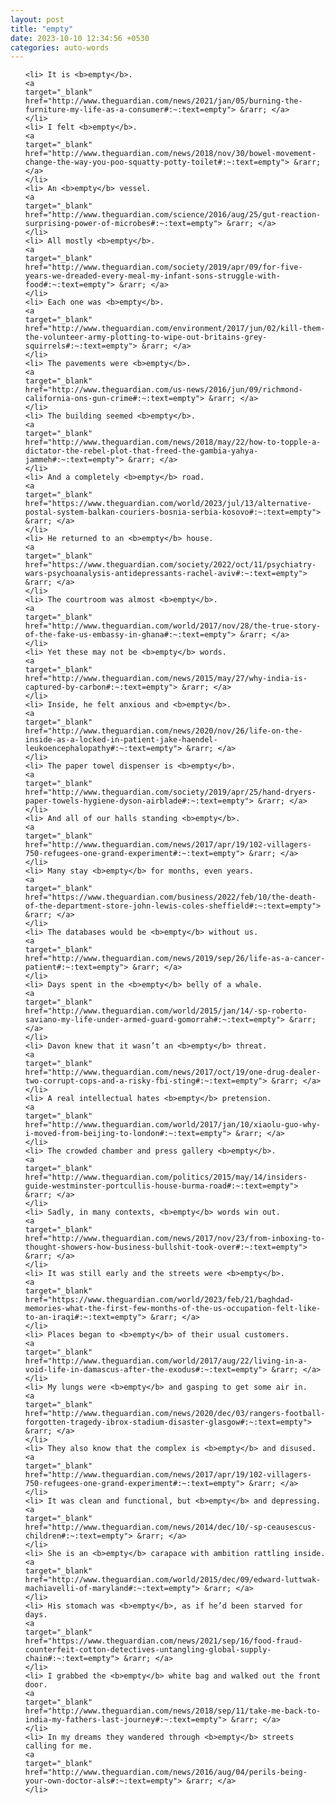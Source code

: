 ```yaml
---
layout: post
title: "empty"
date: 2023-10-10 12:34:56 +0530
categories: auto-words
---
```

<ol>

    <li> It is <b>empty</b>.
    <a 
    target="_blank" 
    href="http://www.theguardian.com/news/2021/jan/05/burning-the-furniture-my-life-as-a-consumer#:~:text=empty"> &rarr; </a>
    </li>
    <li> I felt <b>empty</b>.
    <a 
    target="_blank" 
    href="http://www.theguardian.com/news/2018/nov/30/bowel-movement-change-the-way-you-poo-squatty-potty-toilet#:~:text=empty"> &rarr; </a>
    </li>
    <li> An <b>empty</b> vessel.
    <a 
    target="_blank" 
    href="http://www.theguardian.com/science/2016/aug/25/gut-reaction-surprising-power-of-microbes#:~:text=empty"> &rarr; </a>
    </li>
    <li> All mostly <b>empty</b>.
    <a 
    target="_blank" 
    href="http://www.theguardian.com/society/2019/apr/09/for-five-years-we-dreaded-every-meal-my-infant-sons-struggle-with-food#:~:text=empty"> &rarr; </a>
    </li>
    <li> Each one was <b>empty</b>.
    <a 
    target="_blank" 
    href="http://www.theguardian.com/environment/2017/jun/02/kill-them-the-volunteer-army-plotting-to-wipe-out-britains-grey-squirrels#:~:text=empty"> &rarr; </a>
    </li>
    <li> The pavements were <b>empty</b>.
    <a 
    target="_blank" 
    href="http://www.theguardian.com/us-news/2016/jun/09/richmond-california-ons-gun-crime#:~:text=empty"> &rarr; </a>
    </li>
    <li> The building seemed <b>empty</b>.
    <a 
    target="_blank" 
    href="http://www.theguardian.com/news/2018/may/22/how-to-topple-a-dictator-the-rebel-plot-that-freed-the-gambia-yahya-jammeh#:~:text=empty"> &rarr; </a>
    </li>
    <li> And a completely <b>empty</b> road.
    <a 
    target="_blank" 
    href="https://www.theguardian.com/world/2023/jul/13/alternative-postal-system-balkan-couriers-bosnia-serbia-kosovo#:~:text=empty"> &rarr; </a>
    </li>
    <li> He returned to an <b>empty</b> house.
    <a 
    target="_blank" 
    href="https://www.theguardian.com/society/2022/oct/11/psychiatry-wars-psychoanalysis-antidepressants-rachel-aviv#:~:text=empty"> &rarr; </a>
    </li>
    <li> The courtroom was almost <b>empty</b>.
    <a 
    target="_blank" 
    href="http://www.theguardian.com/world/2017/nov/28/the-true-story-of-the-fake-us-embassy-in-ghana#:~:text=empty"> &rarr; </a>
    </li>
    <li> Yet these may not be <b>empty</b> words.
    <a 
    target="_blank" 
    href="http://www.theguardian.com/news/2015/may/27/why-india-is-captured-by-carbon#:~:text=empty"> &rarr; </a>
    </li>
    <li> Inside, he felt anxious and <b>empty</b>.
    <a 
    target="_blank" 
    href="http://www.theguardian.com/news/2020/nov/26/life-on-the-inside-as-a-locked-in-patient-jake-haendel-leukoencephalopathy#:~:text=empty"> &rarr; </a>
    </li>
    <li> The paper towel dispenser is <b>empty</b>.
    <a 
    target="_blank" 
    href="http://www.theguardian.com/society/2019/apr/25/hand-dryers-paper-towels-hygiene-dyson-airblade#:~:text=empty"> &rarr; </a>
    </li>
    <li> And all of our halls standing <b>empty</b>.
    <a 
    target="_blank" 
    href="http://www.theguardian.com/news/2017/apr/19/102-villagers-750-refugees-one-grand-experiment#:~:text=empty"> &rarr; </a>
    </li>
    <li> Many stay <b>empty</b> for months, even years.
    <a 
    target="_blank" 
    href="https://www.theguardian.com/business/2022/feb/10/the-death-of-the-department-store-john-lewis-coles-sheffield#:~:text=empty"> &rarr; </a>
    </li>
    <li> The databases would be <b>empty</b> without us.
    <a 
    target="_blank" 
    href="http://www.theguardian.com/news/2019/sep/26/life-as-a-cancer-patient#:~:text=empty"> &rarr; </a>
    </li>
    <li> Days spent in the <b>empty</b> belly of a whale.
    <a 
    target="_blank" 
    href="http://www.theguardian.com/world/2015/jan/14/-sp-roberto-saviano-my-life-under-armed-guard-gomorrah#:~:text=empty"> &rarr; </a>
    </li>
    <li> Davon knew that it wasn’t an <b>empty</b> threat.
    <a 
    target="_blank" 
    href="http://www.theguardian.com/news/2017/oct/19/one-drug-dealer-two-corrupt-cops-and-a-risky-fbi-sting#:~:text=empty"> &rarr; </a>
    </li>
    <li> A real intellectual hates <b>empty</b> pretension.
    <a 
    target="_blank" 
    href="http://www.theguardian.com/world/2017/jan/10/xiaolu-guo-why-i-moved-from-beijing-to-london#:~:text=empty"> &rarr; </a>
    </li>
    <li> The crowded chamber and press gallery <b>empty</b>.
    <a 
    target="_blank" 
    href="http://www.theguardian.com/politics/2015/may/14/insiders-guide-westminster-portcullis-house-burma-road#:~:text=empty"> &rarr; </a>
    </li>
    <li> Sadly, in many contexts, <b>empty</b> words win out.
    <a 
    target="_blank" 
    href="http://www.theguardian.com/news/2017/nov/23/from-inboxing-to-thought-showers-how-business-bullshit-took-over#:~:text=empty"> &rarr; </a>
    </li>
    <li> It was still early and the streets were <b>empty</b>.
    <a 
    target="_blank" 
    href="https://www.theguardian.com/world/2023/feb/21/baghdad-memories-what-the-first-few-months-of-the-us-occupation-felt-like-to-an-iraqi#:~:text=empty"> &rarr; </a>
    </li>
    <li> Places began to <b>empty</b> of their usual customers.
    <a 
    target="_blank" 
    href="http://www.theguardian.com/world/2017/aug/22/living-in-a-void-life-in-damascus-after-the-exodus#:~:text=empty"> &rarr; </a>
    </li>
    <li> My lungs were <b>empty</b> and gasping to get some air in.
    <a 
    target="_blank" 
    href="http://www.theguardian.com/news/2020/dec/03/rangers-football-forgotten-tragedy-ibrox-stadium-disaster-glasgow#:~:text=empty"> &rarr; </a>
    </li>
    <li> They also know that the complex is <b>empty</b> and disused.
    <a 
    target="_blank" 
    href="http://www.theguardian.com/news/2017/apr/19/102-villagers-750-refugees-one-grand-experiment#:~:text=empty"> &rarr; </a>
    </li>
    <li> It was clean and functional, but <b>empty</b> and depressing.
    <a 
    target="_blank" 
    href="http://www.theguardian.com/news/2014/dec/10/-sp-ceausescus-children#:~:text=empty"> &rarr; </a>
    </li>
    <li> She is an <b>empty</b> carapace with ambition rattling inside.
    <a 
    target="_blank" 
    href="http://www.theguardian.com/world/2015/dec/09/edward-luttwak-machiavelli-of-maryland#:~:text=empty"> &rarr; </a>
    </li>
    <li> His stomach was <b>empty</b>, as if he’d been starved for days.
    <a 
    target="_blank" 
    href="https://www.theguardian.com/news/2021/sep/16/food-fraud-counterfeit-cotton-detectives-untangling-global-supply-chain#:~:text=empty"> &rarr; </a>
    </li>
    <li> I grabbed the <b>empty</b> white bag and walked out the front door.
    <a 
    target="_blank" 
    href="http://www.theguardian.com/news/2018/sep/11/take-me-back-to-india-my-fathers-last-journey#:~:text=empty"> &rarr; </a>
    </li>
    <li> In my dreams they wandered through <b>empty</b> streets calling for me.
    <a 
    target="_blank" 
    href="http://www.theguardian.com/news/2016/aug/04/perils-being-your-own-doctor-als#:~:text=empty"> &rarr; </a>
    </li>